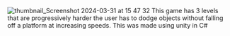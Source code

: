 ![thumbnail_Screenshot 2024-03-31 at 15 47 32](https://github.com/Felix465/ObstacleDodgingGameUnity/assets/75161032/2dd11c2d-7a18-41bf-be88-7e6a56cdf380)
This game has 3 levels that are progressively harder the user has to dodge objects without falling off a platform at increasing speeds. This was made using unity in C#
